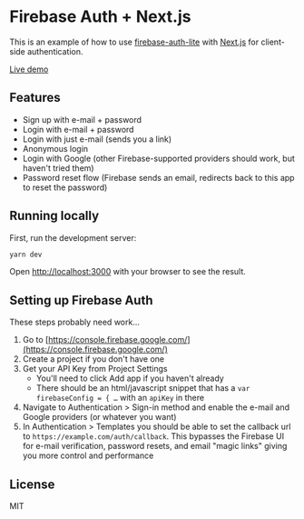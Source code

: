 # Firebase Auth + Next.js

This is an example of how to use [firebase-auth-lite](https://github.com/samuelgozi/firebase-auth-lite/) with [Next.js](https://nextjs.org) for client-side authentication.

[Live demo](https://firebase-auth-nextjs.vercel.app)

## Features

- Sign up with e-mail + password
- Login with e-mail + password
- Login with just e-mail (sends you a link)
- Anonymous login
- Login with Google (other Firebase-supported providers should work, but haven't tried them)
- Password reset flow (Firebase sends an email, redirects back to this app to reset the password)

## Running locally

First, run the development server:

```bash
yarn dev
```

Open [http://localhost:3000](http://localhost:3000) with your browser to see the result.

## Setting up Firebase Auth

These steps probably need work…

1. Go to [https://console.firebase.google.com/](https://console.firebase.google.com/)
2. Create a project if you don't have one
3. Get your API Key from Project Settings
   - You'll need to click Add app if you haven't already
   - There should be an html/javascript snippet that has a `var firebaseConfig = { …` with an `apiKey` in there
4. Navigate to Authentication > Sign-in method and enable the e-mail and Google providers (or whatever you want)
5. In Authentication > Templates you should be able to set the callback url to `https://example.com/auth/callback`.
   This bypasses the Firebase UI for e-mail verification, password resets, and email "magic links" giving you more
   control and performance

## License

MIT
